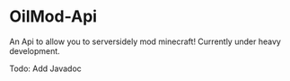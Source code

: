 OilMod-Api
======

An Api to allow you to serversidely mod minecraft! Currently under heavy development.

Todo: Add Javadoc
